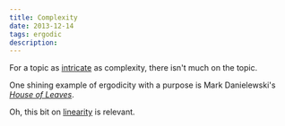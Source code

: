 ```yaml
---
title: Complexity 
date: 2013-12-14
tags: ergodic
description: 
---
```


For a topic as [intricate](/carr-tweetform-thesis-1.html) as
complexity, there isn't much on the topic.

One shining example of ergodicity with a purpose is Mark Danielewski's *[House
of Leaves](/house-of-leaves.html)*.

Oh, this bit on [linearity](/hv-linearity.html) is relevant.
